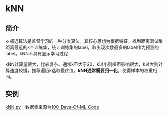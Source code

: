 # kNN

## 简介

k-邻近算法是监督学习的一种分类算法。其核心思想为根据特征，找到距离测试集距离最近的k个训练集，统计训练集的label，取出现次数最多的label作为预测的label。kNN不具有显示学习过程

kNN计算量很大，比较复杂。通常k不大于20，k过小则噪声影响很大，k过大则计算速度较慢，推荐遍历k选取最优值。**kNN通常需要归一化**，使得样本的权重相同。

## 实例

[kNN.py](https://github.com/Niuyuhang03/MachineLearning/blob/master/kNN/kNN.py)：数据集来源为[100-Days-Of-ML-Code](https://github.com/MLEveryday/100-Days-Of-ML-Code/blob/master/datasets/Social_Network_Ads.csv)